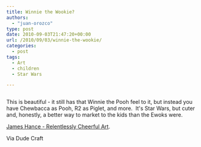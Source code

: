 ```yaml
---
title: Winnie the Wookie?
authors: 
  - "juan-orozco"
type: post
date: 2010-09-03T21:47:20+00:00
url: /2010/09/03/winnie-the-wookie/
categories:
  - post
tags:
  - Art
  - children
  - Star Wars

---
```

<p style="text-align:center;">
  <p style="text-align:center;">
    <a href="http://jameshance.com/cartoons.html"><img src='https://i2.wp.com/iam.juano.info/files/2010/09/wookiee-hunt.jpg?w=580' alt='' data-recalc-dims="1" /></a>
  </p>
  
  <p>
    This is beautiful - it still has that Winnie the Pooh feel to it, but instead you have Chewbacca as Pooh, R2 as Piglet, and more.  It's Star Wars, but cuter and, honestly, a better way to market to the kids than the Ewoks were.
  </p>
  
  <p>
    <a href="http://jameshance.com/cartoons.html">James Hance - Relentlessly Cheerful Art</a>.
  </p>
  
  <p>
    Via Dude Craft
  </p>